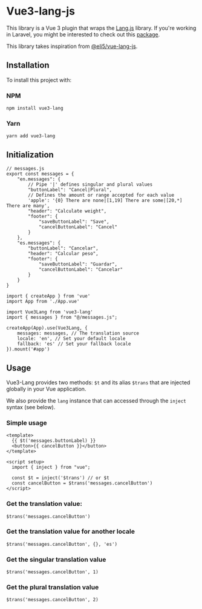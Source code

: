 # Vue3-lang-js

This library is a Vue 3 plugin that wraps the [Lang.js](https://github.com/rmariuzzo/Lang.js)
library. If you're working in Laravel, you might be interested to check out 
this [package](https://github.com/rmariuzzo/Laravel-JS-Localization?tab=readme-ov-file).

This library takes inspiration from [@eli5/vue-lang-js](https://github.com/eli5-amsterdam/vue-lang-js).

## Installation 

To install this project with:

### NPM 
`npm install vue3-lang`

### Yarn 
`yarn add vue3-lang`

## Initialization 

```vue
// messages.js
export const messages = {
    "en.messages": {
        // Pipe '|' defines singular and plural values
        "buttonLabel": "Cancel|Plural",
        // Defines the amount or range accepted for each value
        'apple': '{0} There are none|[1,19] There are some|[20,*] There are many',
        "header": "Calculate weight",
        "footer": {
            "saveButtonLabel": "Save",
            "cancelButtonLabel": "Cancel"
        }
    },
    "es.messages": {
        "buttonLabel": "Cancelar",
        "header": "Calcular peso",
        "footer": {
            "saveButtonLabel": "Guardar",
            "cancelButtonLabel": "Cancelar"
        }
    }
}
```

```vue
import { createApp } from 'vue'
import App from './App.vue'

import Vue3Lang from 'vue3-lang'
import { messages } from "@/messages.js";

createApp(App).use(Vue3Lang, {
    messages: messages, // The translation source
    locale: 'en', // Set your default locale
    fallback: 'es' // Set your fallback locale
}).mount('#app')
```

## Usage

Vue3-Lang provides two methods: `$t` and its alias `$trans` that 
are injected globally in your Vue application. 

We also provide the `lang` instance that can accessed through 
the `inject` syntax (see below).

### Simple usage 

```vue
<template>
  {{ $t('messages.buttonLabel) }}
  <button>{{ cancelButton }}</button>
</template>

<script setup>
  import { inject } from "vue";

  const $t = inject('$trans') // or $t
  const cancelButton = $trans('messages.cancelButton')
</script>
```

### Get the translation value:
```vue
$trans('messages.cancelButton')
```

### Get the translation value for another locale
```vue
$trans('messages.cancelButton', {}, 'es')
```

### Get the singular translation value 
```vue
$trans('messages.cancelButton', 1)
```

### Get the plural translation value 
```vue
$trans('messages.cancelButton', 2)
```



